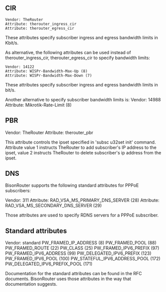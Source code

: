 ## CIR

    Vendor: TheRouter
    Attribute: therouter_ingress_cir
    Attribute: therouter_egress_cir

These attributes specify subscriber ingress and egress bandwidth limits
in Kbit/s.

As alternative, the following attributes can be used instead
of therouter_ingress_cir, therouter_egress_cir to specify bandwidth limits:

    Vendor: 14122
    Attribute: WISPr-Bandwidth-Max-Up (8)
    Attribute: WISPr-Bandwidth-Max-Down (7)

These attributes specify subscriber ingress and egress bandwidth limits
in bit/s.

Another alternative to specify subscriber bandwidth limits is:
Vendor: 14988
Attribute: Mikrotik-Rate-Limit (8)

## PBR

Vendor: TheRouter
Attribute: therouter_pbr

This attribute controls the ipset specified
in 'subsc u32set init' command. Attribute value 1 instructs
TheRouter to add subscriber's IP address to the ipset,
value 2 instructs TheRouter to delete subscriber's ip address
from the ipset.

## DNS

BisonRouter supports the following standard attributes
for PPPoE subscribers:

Vendor: 311
Attribute: RAD_VSA_MS_PRIMARY_DNS_SERVER (28)
Attribute: RAD_VSA_MS_SECONDARY_DNS_SERVER (29)

Those attributes are used to specify RDNS servers
for a PPPoE subscriber.

## Standard attributes

Vendor: standard
PW_FRAMED_IP_ADDRESS (8)
PW_FRAMED_POOL (88)
PW_FRAMED_ROUTE (22)
PW_CLASS (25)
PW_FRAMED_IPV6_PREFIX (97)
PW_FRAMED_IPV6_ADDRESS (99)
PW_DELEGATED_IPV6_PREFIX (123)
PW_FRAMED_IPV6_POOL (100)
PW_STATEFUL_IPV6_ADDRESS_POOL (172)
PW_DELEGATED_IPV6_PREFIX_POOL (171)

Documentation for the standard attributes can be found in the RFC documents.
BisonRouter uses those attributes in the way that documentation suggests.
